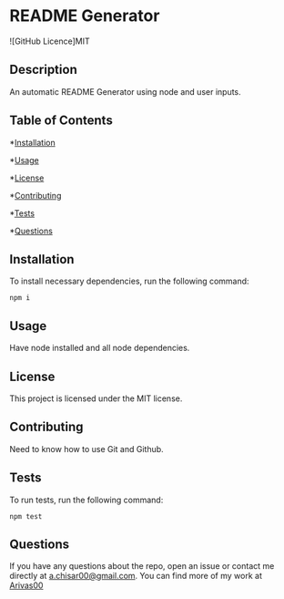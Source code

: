 # README Generator
![GitHub Licence]MIT

## Description

An automatic README Generator using node and user inputs.

## Table of Contents

*[Installation](#installation)

*[Usage](#usage)

*[License](#license)

*[Contributing](#contributing)

*[Tests](#tests)

*[Questions](#questions)

## Installation

To install necessary dependencies, run the following command:

```
npm i
```

## Usage

Have node installed and all node dependencies.

## License

This project is licensed under the MIT license.

## Contributing

Need to know how to use Git and Github.

## Tests

To run tests, run the following command:

```
npm test
```

## Questions

If you have any questions about the repo, open an issue or contact me directly at <a.chisar00@gmail.com>. You can find more of my work at [Arivas00](https://github.com/Arivas00)
